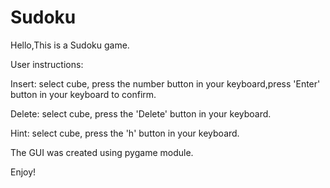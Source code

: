 # Sudoku

Hello,This is a Sudoku game.


User instructions:

Insert:
	select cube, press the number button in your keyboard,press 'Enter' button in your keyboard to confirm.
	
Delete:
	select cube, press the 'Delete' button in your keyboard.
	
Hint:
	select cube, press the 'h' button in your keyboard.
	

The GUI was created using pygame module.

Enjoy!
